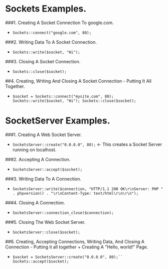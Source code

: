 # Sockets Examples.


###1. Creating A Socket Connection To google.com.

- `Sockets::connect("google.com", 80);`

###2. Writing Data To A Socket Connection.

- `Sockets::write($socket, "Hi");`

###3. Closing A Socket Connection.

- `Sockets::close($socket);`

##4. Creating, Writing And Closing A Socket Connection - Putting It All Together.

- `$socket = Sockets::connect("mysite.com", 80); Sockets::write($socket, "Hi"); Sockets::close($socket);`


# SocketServer Examples.

###1. Creating A Web Socket Server.

- `SocketsServer::create("0.0.0.0", 80);` <- This creates a Socket Server running on localhost.

###2. Accepting A Connection.

- `SocketsServer::accept($socket);`

###3. Writing Data To A Connection.

- `SocketsServer::write($connection, "HTTP/1.1 200 OK\r\nServer: PHP " . phpversion() . "\r\nContent-Type: text/html\r\n\r\n");`

###4. Closing A Connection.

- `SocketsServer::connection_close($connection);`

###5. Closing The Web Socket Server.

- `SocketsServer::close($socket);`

##6. Creating, Accepting Connections, Writing Data, And Closing A Connection - Putting it all together + Creating A "Hello, world!" Page.

- `$socket = SocketsServer::create("0.0.0.0", 80);``
   Sockets::accept($socket);`

